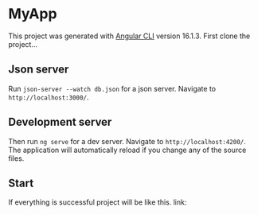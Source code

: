 # MyApp

This project was generated with [Angular CLI](https://github.com/angular/angular-cli) version 16.1.3.
First clone the project...

## Json server

Run `json-server --watch db.json` for a json server. Navigate to `http://localhost:3000/`. 

## Development server

Then run `ng serve` for a dev server. Navigate to `http://localhost:4200/`. The application will automatically reload if you change any of the source files.


## Start

If everything is successful project will be like this.
link: 
